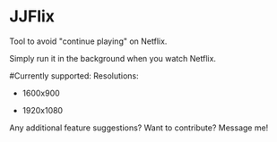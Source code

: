 # JJFlix
Tool to avoid "continue playing" on Netflix.

Simply run it in the background when you watch Netflix.

#Currently supported:
Resolutions:

- 1600x900

- 1920x1080

Any additional feature suggestions? Want to contribute? Message me!
